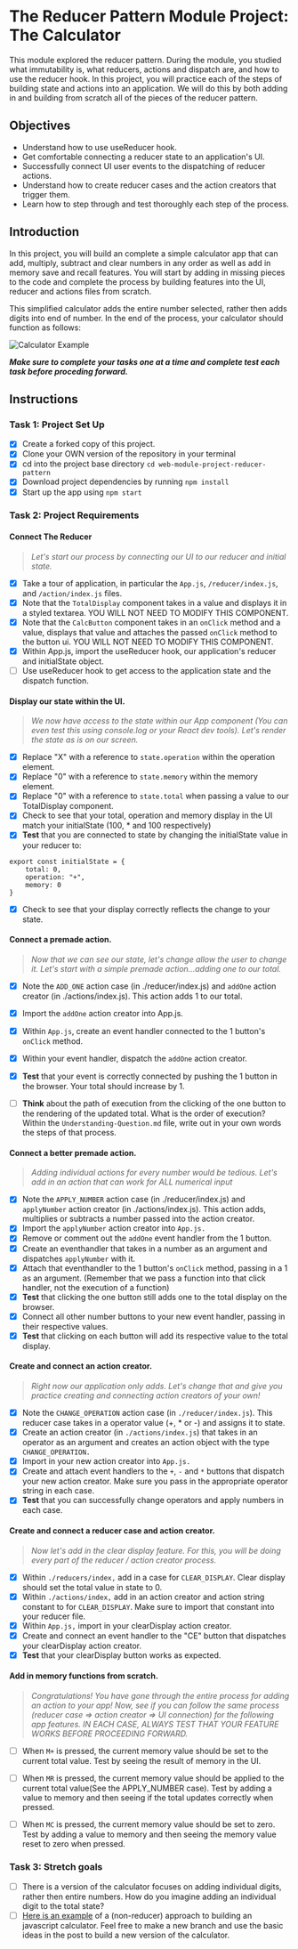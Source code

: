 # The Reducer Pattern Module Project: The Calculator

This module explored the reducer pattern. During the module, you studied what immutability is, what reducers, actions and dispatch are, and how to use the reducer hook. In this project, you will practice each of the steps of building state and actions into an application. We will do this by both adding in and building from scratch all of the pieces of the reducer pattern.

## Objectives
- Understand how to use useReducer hook.
- Get comfortable connecting a reducer state to an application's UI.
- Successfully connect UI user events to the dispatching of reducer actions.
- Understand how to create reducer cases and the action creators that trigger them.
- Learn how to step through and test thoroughly each step of the process.

## Introduction
In this project, you will build an complete a simple calculator app that can add, multiply, subtract and clear numbers in any order as well as add in memory save and recall features. You will start by adding in missing pieces to the code and complete the process by building features into the UI, reducer and actions files from scratch.

This simplified calculator adds the entire number selected, rather then adds digits into end of number. In the end of the process, your calculator should function as follows:

![Calculator Example](project-goals.gif)

***Make sure to complete your tasks one at a time and complete test each task before proceding forward.***

## Instructions
### Task 1: Project Set Up
* [x] Create a forked copy of this project.
* [x] Clone your OWN version of the repository in your terminal
* [x] cd into the project base directory `cd web-module-project-reducer-pattern`
* [x] Download project dependencies by running `npm install`
* [x] Start up the app using `npm start`

### Task 2: Project Requirements
#### Connect The Reducer
> *Let's start our process by connecting our UI to our reducer and initial state.*
* [x] Take a tour of application, in particular the `App.js`, `/reducer/index.js`, and `/action/index.js` files.
* [x] Note that the `TotalDisplay` component takes in a value and displays it in a styled textarea. YOU WILL NOT NEED TO MODIFY THIS COMPONENT.
* [x] Note that the `CalcButton` component takes in an `onClick` method and a value, displays that value and attaches the passed `onClick` method to the button ui. YOU WILL NOT NEED TO MODIFY THIS COMPONENT.
* [x] Within App.js, import the useReducer hook, our application's reducer and initialState object.
* [ ] Use useReducer hook to get access to the application state and the dispatch function.

#### Display our state within the UI.
> *We now have access to the state within our App component (You can even test this using console.log or your React dev tools). Let's render the state as is on our screen.*
* [x] Replace "X" with a reference to `state.operation` within the operation element.
* [x] Replace "0" with a reference to `state.memory` within the memory element.
* [x] Replace "0" with a reference to `state.total` when passing a value to our TotalDisplay component.
* [x] Check to see that your total, operation and memory display in the UI match your initialState (100, * and 100 respectively)
* [x] **Test** that you are connected to state by changing the initialState value in your reducer to:
```
export const initialState = {
    total: 0,
    operation: "+",
    memory: 0
}
```
* [x] Check to see that your display correctly reflects the change to your state.

#### Connect a premade action.
> *Now that we can see our state, let's change allow the user to change it. Let's start with a simple premade action...adding one to our total.*
* [x] Note the `ADD_ONE` action case (in ./reducer/index.js) and `addOne` action creator (in ./actions/index.js). This action adds 1 to our total.
* [x] Import the `addOne` action creator into App.js.
* [x] Within `App.js`, create an event handler connected to the 1 button's `onClick` method.
* [x] Within your event handler, dispatch the `addOne` action creator.
* [x] **Test** that your event is correctly connected by pushing the 1 button in the browser. Your total should increase by 1.
* [ ] **Think** about the path of execution from the clicking of the one button to the rendering of the updated total. What is the order of execution? Within the `Understanding-Question.md` file, write out in your own words the steps of that process.


#### Connect a better premade action.
> *Adding individual actions for every number would be tedious. Let's add in an action that can work for ALL numerical input*
* [x] Note the `APPLY_NUMBER` action case (in ./reducer/index.js) and `applyNumber` action creator (in ./actions/index.js). This action adds, multiplies or subtracts a number passed into the action creator.
* [x] Import the `applyNumber` action creator into `App.js.`
* [x] Remove or comment out the `addOne` event handler from the 1 button.
* [x] Create an eventhandler that takes in a number as an argument and dispatches `applyNumber` with it.
* [x] Attach that eventhandler to the 1 button's `onClick` method, passing in a 1 as an argument. (Remember that we pass a function into that click handler, not the execution of a function)
* [x] **Test** that clicking the one button still adds one to the total display on the browser.
* [x] Connect all other number buttons to your new event handler, passing in their respective values.
* [x] **Test** that clicking on each button will add its respective value to the total display.

#### Create and connect an action creator.
> *Right now our application only adds. Let's change that and give you practice creating and connecting action creators of your own!*
* [x] Note the `CHANGE_OPERATION` action case (in `./reducer/index.js`). This reducer case takes in a operator value (+, * or -) and assigns it to state.
* [x] Create an action creator (in `./actions/index.js`) that takes in an operator as an argument and creates an action object with the type `CHANGE_OPERATION.`
* [x] Import in your new action creator into `App.js.`
* [x] Create and attach event handlers to the `+`, `-` and `*` buttons that dispatch your new action creator. Make sure you pass in the appropriate operator string in each case.
* [x] **Test** that you can successfully change operators and apply numbers in each case.

#### Create and connect a reducer case and action creator.
> *Now let's add in the clear display feature. For this, you will be doing every part of the reducer / action creator process.*
* [x] Within `./reducers/index,` add in a case for `CLEAR_DISPLAY`. Clear display should set the total value in state to 0.
* [x] Within `./actions/index,` add in an action creator and action string constant to for `CLEAR_DISPLAY`. Make sure to import that constant into your reducer file.
* [x] Within `App.js,` import in your clearDisplay action creator.
* [x] Create and connect an event handler to the "CE" button that dispatches your clearDisplay action creator.
* [x] **Test** that your clearDisplay button works as expected.

#### Add in memory functions from scratch.
> *Congratulations! You have gone through the entire process for adding an action to your app! Now, see if you can follow the same process (reducer case => action creator => UI connection) for the following app features. IN EACH CASE, ALWAYS TEST THAT YOUR FEATURE WORKS BEFORE PROCEEDING FORWARD.*

* [ ] When `M+` is pressed, the current memory value should be set to the current total value. Test by seeing the result of memory in the UI.
* [ ] When `MR` is pressed, the current memory value should be applied to the current total value(See the APPLY_NUMBER case). Test by adding a value to memory and then seeing if the total updates correctly when pressed.
* [ ] When `MC` is pressed, the current memory value should be set to zero. Test by adding a value to memory and then seeing the memory value reset to zero when pressed.


### Task 3: Stretch goals
- [ ] There is a version of the calculator focuses on adding individual digits, rather then entire numbers. How do you imagine adding an individual digit to the total state?
- [ ] [Here is an example](https://freshman.tech/calculator/) of a (non-reducer) approach to building an javascript calculator. Feel free to make a new branch and use the basic ideas in the post to build a new version of the calculator.
